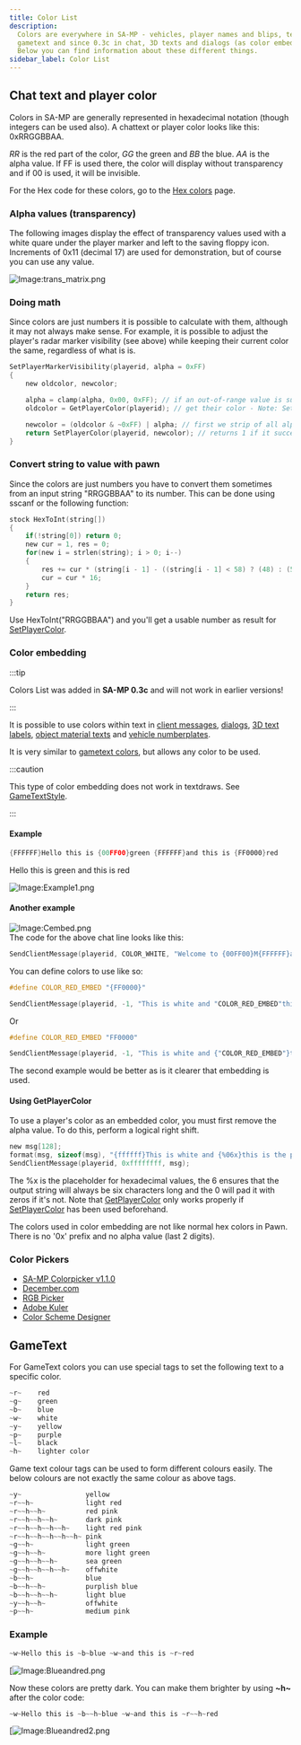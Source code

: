 ```yaml
---
title: Color List
description:
  Colors are everywhere in SA-MP - vehicles, player names and blips, textdraws,
  gametext and since 0.3c in chat, 3D texts and dialogs (as color embedding)!
  Below you can find information about these different things.
sidebar_label: Color List
---
```


## Chat text and player color

Colors in SA-MP are generally represented in hexadecimal notation (though
integers can be used also). A chattext or player color looks like this:
0xRRGGBBAA.

_RR_ is the red part of the color, _GG_ the green and _BB_ the blue. _AA_ is the
alpha value. If FF is used there, the color will display without transparency
and if 00 is used, it will be invisible.

For the Hex code for these colors, go to the
[Hex colors](../resources/hex-colors.md) page.

### Alpha values (transparency)

The following images display the effect of transparency values used with a white
quare under the player marker and left to the saving floppy icon. Increments of
0x11 (decimal 17) are used for demonstration, but of course you can use any
value.

![Image:trans_matrix.png](/images/colorList/transparency/trans_matrix.png)

### Doing math

Since colors are just numbers it is possible to calculate with them, although it
may not always make sense. For example, it is possible to adjust the player's
radar marker visibility (see above) while keeping their current color the same,
regardless of what is is.

```c
SetPlayerMarkerVisibility(playerid, alpha = 0xFF)
{
    new oldcolor, newcolor;

    alpha = clamp(alpha, 0x00, 0xFF); // if an out-of-range value is supplied we'll fix it here first
    oldcolor = GetPlayerColor(playerid); // get their color - Note: SetPlayerColor must have been used beforehand

    newcolor = (oldcolor & ~0xFF) | alpha; // first we strip of all alpha data (& ~0xFF) and then we replace it with our desired value (| alpha)
    return SetPlayerColor(playerid, newcolor); // returns 1 if it succeeded, 0 otherwise
}
```

### Convert string to value with pawn

Since the colors are just numbers you have to convert them sometimes from an
input string "RRGGBBAA" to its number. This can be done using sscanf or the
following function:

```c
stock HexToInt(string[])
{
    if(!string[0]) return 0;
    new cur = 1, res = 0;
    for(new i = strlen(string); i > 0; i--)
    {
        res += cur * (string[i - 1] - ((string[i - 1] < 58) ? (48) : (55)));
        cur = cur * 16;
    }
    return res;
}
```

Use HexToInt("RRGGBBAA") and you'll get a usable number as result for
[SetPlayerColor](../functions/SetPlayerColor.md).

### Color embedding

:::tip

Colors List was added in **SA-MP 0.3c** and will not work in earlier versions!

:::

It is possible to use colors within text in
[client messages](../functions/SendClientMessage.md"),
[dialogs](../functions/ShowPlayerDialog.md),
[3D text labels](../functions/Create3DTextLabel.md),
[object material texts](../functions/SetObjectMaterialText.md) and
[vehicle numberplates](../functions/SetVehicleNumberPlate.md").

It is very similar to
[gametext colors](../resources/gametextstyles.md), but allows any
color to be used.

:::caution

This type of color embedding does not work in textdraws. See
[GameTextStyle](../resources/gametextstyles.md).

:::

#### Example

```c
{FFFFFF}Hello this is {00FF00}green {FFFFFF}and this is {FF0000}red
```

Hello this is green and this is red

![Image:Example1.png](/images/colorList/Example1.png)

#### Another example

![Image:Cembed.png](/images/colorList/Cembed.png)  
The code for the above chat line looks like this:

```c
SendClientMessage(playerid, COLOR_WHITE, "Welcome to {00FF00}M{FFFFFF}a{FF0000}r{FFFFFF}c{00FF00}o{FFFFFF}'{FF0000}s {FFFFFF}B{00FF00}i{FFFFFF}s{FF0000}t{FFFFFF}r{00FF00}o{FFFFFF}!");
```

You can define colors to use like so:

```c
#define COLOR_RED_EMBED "{FF0000}"

SendClientMessage(playerid, -1, "This is white and "COLOR_RED_EMBED"this is red.");
```

Or

```c
#define COLOR_RED_EMBED "FF0000"

SendClientMessage(playerid, -1, "This is white and {"COLOR_RED_EMBED"}this is red.");
```

The second example would be better as is it clearer that embedding is used.

#### Using GetPlayerColor

To use a player's color as an embedded color, you must first remove the alpha
value. To do this, perform a logical right shift.

```c
new msg[128];
format(msg, sizeof(msg), "{ffffff}This is white and {%06x}this is the player's color!", GetPlayerColor(playerid) >>> 8);
SendClientMessage(playerid, 0xffffffff, msg);
```

The %x is the placeholder for hexadecimal values, the 6 ensures that the output
string will always be six characters long and the 0 will pad it with zeros if
it's not. Note that
[GetPlayerColor](../resources/GetPlayerColor.md) only works
properly if [SetPlayerColor](../resources/SetPlayerColor.md) has
been used beforehand.

The colors used in color embedding are not like normal hex colors in Pawn. There
is no '0x' prefix and no alpha value (last 2 digits).

### Color Pickers

- [SA-MP Colorpicker v1.1.0](http://www.gtavision.com/index.php?section=downloads&site=download&id=1974)
- [December.com](http://www.december.com/html/spec/color.html)
- [RGB Picker](http://psyclops.com/tools/rgb)
- [Adobe Kuler](https://kuler.adobe.com/create/color-wheel/)
- [Color Scheme Designer](http://colorschemedesigner.com/)

## GameText

For GameText colors you can use special tags to set the following text to a
specific color.

```c
~r~    red
~g~    green
~b~    blue
~w~    white
~y~    yellow
~p~    purple
~l~    black
~h~    lighter color
```

Game text colour tags can be used to form different colours easily. The below
colours are not exactly the same colour as above tags.

```c
~y~                yellow
~r~~h~             light red
~r~~h~~h~          red pink
~r~~h~~h~~h~       dark pink
~r~~h~~h~~h~~h~    light red pink
~r~~h~~h~~h~~h~~h~ pink
~g~~h~             light green
~g~~h~~h~          more light green
~g~~h~~h~~h~       sea green
~g~~h~~h~~h~~h~    offwhite
~b~~h~             blue
~b~~h~~h~          purplish blue
~b~~h~~h~~h~       light blue
~y~~h~~h~          offwhite
~p~~h~             medium pink
```

### Example

```c
~w~Hello this is ~b~blue ~w~and this is ~r~red
```

[![Image:Blueandred.png](/images/colorList/Blueandred.png)

Now these colors are pretty dark. You can make them brighter by using **~h~**
after the color code:

```c
~w~Hello this is ~b~~h~blue ~w~and this is ~r~~h~red
```

[![Image:Blueandred2.png](/images/colorList/Blueandred2.png)
